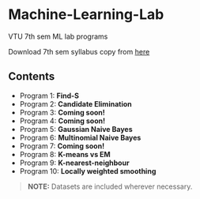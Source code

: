 # Machine-Learning-Lab
VTU 7th sem ML lab programs

Download 7th sem syllabus copy from [here](http://vtu.ac.in/pdf/cbcs/5sem/cssyll7.pdf)

## Contents
- Program 1: **Find-S**
- Program 2: **Candidate Elimination**
- Program 3: **Coming soon!**
- Program 4: **Coming soon!**
- Program 5: **Gaussian Naive Bayes**
- Program 6: **Multinomial Naive Bayes**
- Program 7: **Coming soon!**
- Program 8: **K-means vs EM**
- Program 9: **K-nearest-neighbour**
- Program 10: **Locally weighted smoothing**


> **NOTE:** Datasets are included wherever necessary.
